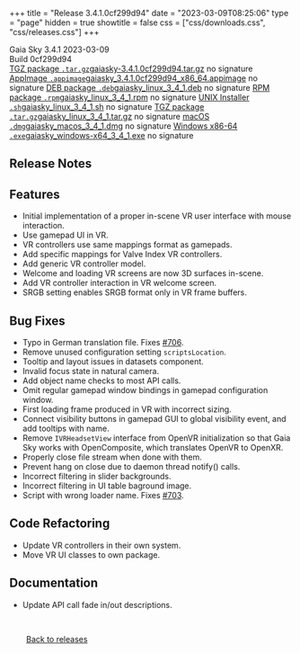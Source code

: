 +++
title = "Release 3.4.1.0cf299d94"
date = "2023-03-09T08:25:06"
type = "page"
hidden = true
showtitle = false
css = ["css/downloads.css", "css/releases.css"]
+++

<div class="download-container">
<div id="download-title">
<i class="gs-mdi-tag"></i>
Gaia Sky <span class="downloads-version">3.4.1</span> 
<time class="downloads-releasedate" datetime="2023-03-09T08:25:06" title="Published: 2023-03-09T08:25:06"><i class="gs-mdi-calendar"></i> 2023-03-09</time>
<div class="downloads-build">Build 0cf299d94</div></div>
<div class="download-section">
<a href="https://gaia.ari.uni-heidelberg.de/gaiasky/releases/3.4.1.0cf299d94/gaiasky-3.4.1.0cf299d94.tar.gz" class="download-button"><i class="gs-mdi-zip-box icon-button"></i> TGZ package <code>.tar.gz</code><span class="download-sub">gaiasky-3.4.1.0cf299d94.tar.gz</span></a>
<span class="signature">no signature</span>
<a href="https://gaia.ari.uni-heidelberg.de/gaiasky/releases/3.4.1.0cf299d94/gaiasky_3.4.1.0cf299d94_x86_64.appimage" class="download-button"><i class="gs-material-symbols-box icon-button"></i> AppImage <code>.appimage</code><span class="download-sub">gaiasky_3.4.1.0cf299d94_x86_64.appimage</span></a>
<span class="signature">no signature</span>
<a href="https://gaia.ari.uni-heidelberg.de/gaiasky/releases/3.4.1.0cf299d94/gaiasky_linux_3_4_1.deb" class="download-button"><i class="gs-mdi-debian icon-button"></i> DEB package <code>.deb</code><span class="download-sub">gaiasky_linux_3_4_1.deb</span></a>
<span class="signature">no signature</span>
<a href="https://gaia.ari.uni-heidelberg.de/gaiasky/releases/3.4.1.0cf299d94/gaiasky_linux_3_4_1.rpm" class="download-button"><i class="gs-mdi-fedora icon-button"></i> RPM package <code>.rpm</code><span class="download-sub">gaiasky_linux_3_4_1.rpm</span></a>
<span class="signature">no signature</span>
<a href="https://gaia.ari.uni-heidelberg.de/gaiasky/releases/3.4.1.0cf299d94/gaiasky_linux_3_4_1.sh" class="download-button"><i class="gs-token-unix icon-button"></i> UNIX Installer <code>.sh</code><span class="download-sub">gaiasky_linux_3_4_1.sh</span></a>
<span class="signature">no signature</span>
<a href="https://gaia.ari.uni-heidelberg.de/gaiasky/releases/3.4.1.0cf299d94/gaiasky_linux_3_4_1.tar.gz" class="download-button"><i class="gs-mdi-zip-box icon-button"></i> TGZ package <code>.tar.gz</code><span class="download-sub">gaiasky_linux_3_4_1.tar.gz</span></a>
<span class="signature">no signature</span>
<a href="https://gaia.ari.uni-heidelberg.de/gaiasky/releases/3.4.1.0cf299d94/gaiasky_macos_3_4_1.dmg" class="download-button"><i class="gs-fa6-brands-apple icon-button"></i> macOS <code>.dmg</code><span class="download-sub">gaiasky_macos_3_4_1.dmg</span></a>
<span class="signature">no signature</span>
<a href="https://gaia.ari.uni-heidelberg.de/gaiasky/releases/3.4.1.0cf299d94/gaiasky_windows-x64_3_4_1.exe" class="download-button"><i class="gs-fa6-brands-windows icon-button"></i> Windows x86-64 <code>.exe</code><span class="download-sub">gaiasky_windows-x64_3_4_1.exe</span></a>
<span class="signature">no signature</span>
</div>
</div>

<section class="release-notes">

# Release Notes


## Features

- Initial implementation of a proper in-scene VR user interface with mouse interaction.
- Use gamepad UI in VR.
- VR controllers use same mappings format as gamepads.
- Add specific mappings for Valve Index VR controllers.
- Add generic VR controller model.
- Welcome and loading VR screens are now 3D surfaces in-scene.
- Add VR controller interaction in VR welcome screen.
- SRGB setting enables SRGB format only in VR frame buffers.

## Bug Fixes

- Typo in German translation file. Fixes [#706](https://codeberg.org/gaiasky/gaiasky/issues/706).
- Remove unused configuration setting `scriptsLocation`.
- Tooltip and layout issues in datasets component.
- Invalid focus state in natural camera.
- Add object name checks to most API calls.
- Omit regular gamepad window bindings in gamepad configuration window.
- First loading frame produced in VR with incorrect sizing.
- Connect visibility buttons in gamepad GUI to global visibility event, and add tooltips with name.
- Remove `IVRHeadsetView` interface from OpenVR initialization so that Gaia Sky works with OpenComposite, which translates OpenVR to OpenXR.
- Properly close file stream when done with them.
- Prevent hang on close due to daemon thread notify() calls.
- Incorrect filtering in slider backgrounds.
- Incorrect filtering in UI table baground image.
- Script with wrong loader name. Fixes [#703](https://codeberg.org/gaiasky/gaiasky/issues/703).

## Code Refactoring

- Update VR controllers in their own system.
- Move VR UI classes to own package.

## Documentation

- Update API call fade in/out descriptions.
</section>


<p class="center-text" style="padding: 30px;"><a href="/downloads/releases"><i class="gs-mdi-arrow-left-bold-circle"></i> Back to releases</a>
</p>
